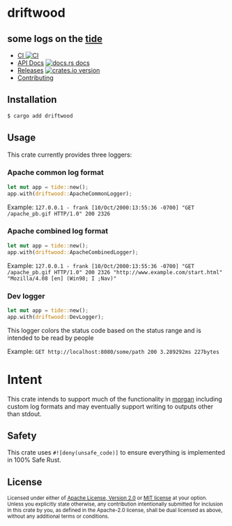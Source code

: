 # driftwood
## some logs on the [tide](https://github.com/http-rs/tide)

* [CI ![CI][ci-badge]][ci]
* [API Docs][docs] [![docs.rs docs][docs-badge]][docs]
* [Releases][releases] [![crates.io version][version-badge]][lib-rs]
* [Contributing][contributing]

[ci]: https://github.com/jbr/driftwood/actions?query=workflow%3ACI
[ci-badge]: https://github.com/jbr/driftwood/workflows/CI/badge.svg
[releases]: https://github.com/jbr/driftwood/releases
[docs]: https://docs.rs/driftwood
[contributing]: https://github.com/jbr/driftwood/blob/master/.github/CONTRIBUTING.md
[lib-rs]: https://lib.rs/driftwood
[docs-badge]: https://img.shields.io/badge/docs-latest-blue.svg?style=flat-square
[version-badge]: https://img.shields.io/crates/v/driftwood.svg?style=flat-square

## Installation
```sh
$ cargo add driftwood
```

## Usage
This crate currently provides three loggers:

### Apache common log format
```rust
let mut app = tide::new();
app.with(driftwood::ApacheCommonLogger);
```
Example:
`127.0.0.1 - frank [10/Oct/2000:13:55:36 -0700] "GET /apache_pb.gif HTTP/1.0" 200 2326`

### Apache combined log format
```rust
let mut app = tide::new();
app.with(driftwood::ApacheCombinedLogger);
```
Example:
`127.0.0.1 - frank [10/Oct/2000:13:55:36 -0700] "GET /apache_pb.gif HTTP/1.0" 200 2326 "http://www.example.com/start.html" "Mozilla/4.08 [en] (Win98; I ;Nav)"`

### Dev logger
```rust
let mut app = tide::new();
app.with(driftwood::DevLogger);
```

This logger colors the status code based on the status range and is
intended to be read by people

Example:
`GET http://localhost:8080/some/path 200 3.289292ms 227bytes`

# Intent
This crate intends to support much of the functionality in
[morgan](https://www.npmjs.com/package/morgan) including custom log
formats and may eventually support writing to outputs other than
stdout.

## Safety
This crate uses ``#![deny(unsafe_code)]`` to ensure everything is implemented in
100% Safe Rust.

## License

<sup>
Licensed under either of <a href="LICENSE-APACHE">Apache License, Version
2.0</a> or <a href="LICENSE-MIT">MIT license</a> at your option.
</sup>

<br/>

<sub>
Unless you explicitly state otherwise, any contribution intentionally submitted
for inclusion in this crate by you, as defined in the Apache-2.0 license, shall
be dual licensed as above, without any additional terms or conditions.
</sub>
